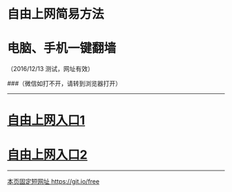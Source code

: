 # 自由上网简易方法
# 电脑、手机一键翻墙
（2016/12/13 测试，网址有效）

###（微信如打不开，请转到浏览器打开）


***

# <a href="https://d3085ff2fkev5o.cloudfront.net" target="_blank">自由上网入口1</a>
# <a href="https://d3085ff2fkev5o.cloudfront.net" target="_blank">自由上网入口2</a>

***

<a href="https://github.com/zhen99425/free/edit/master/README.md?1214" target="_blank">本页固定短网址 https://git.io/free</a><br>
